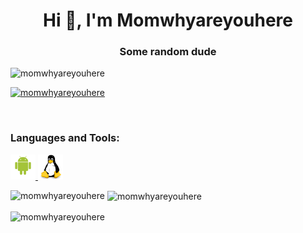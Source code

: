 <h1 align="center">Hi 👋, I'm Momwhyareyouhere</h1>
<h3 align="center">Some random dude</h3>

<p align="left"> <img src="https://komarev.com/ghpvc/?username=momwhyareyouhere&label=Profile%20views&color=0e75b6&style=flat" alt="momwhyareyouhere" /> </p>

<p align="left"> <a href="https://github.com/ryo-ma/github-profile-trophy"><img src="https://github-profile-trophy.vercel.app/?username=momwhyareyouhere" alt="momwhyareyouhere" /></a> </p>

<p align="left"> <a href="https://twitter.com/" target="blank"><img src="https://img.shields.io/twitter/follow/?logo=twitter&style=for-the-badge" alt="" /></a> </p>



<h3 align="left">Languages and Tools:</h3>
<p align="left"> <a href="https://developer.android.com" target="_blank" rel="noreferrer"> <img src="https://raw.githubusercontent.com/devicons/devicon/master/icons/android/android-original-wordmark.svg" alt="android" width="40" height="40"/> </a> <a href="https://www.linux.org/" target="_blank" rel="noreferrer"> <img src="https://raw.githubusercontent.com/devicons/devicon/master/icons/linux/linux-original.svg" alt="linux" width="40" height="40"/> </a> </p>

<p><img align="left" src="https://github-readme-stats.vercel.app/api/top-langs?username=momwhyareyouhere&show_icons=true&locale=en&layout=compact" alt="momwhyareyouhere" /></p>

<p>&nbsp;<img align="center" src="https://github-readme-stats.vercel.app/api?username=momwhyareyouhere&show_icons=true&locale=en" alt="momwhyareyouhere" /></p>

<p><img align="center" src="https://github-readme-streak-stats.herokuapp.com/?user=momwhyareyouhere&" alt="momwhyareyouhere" /></p>

